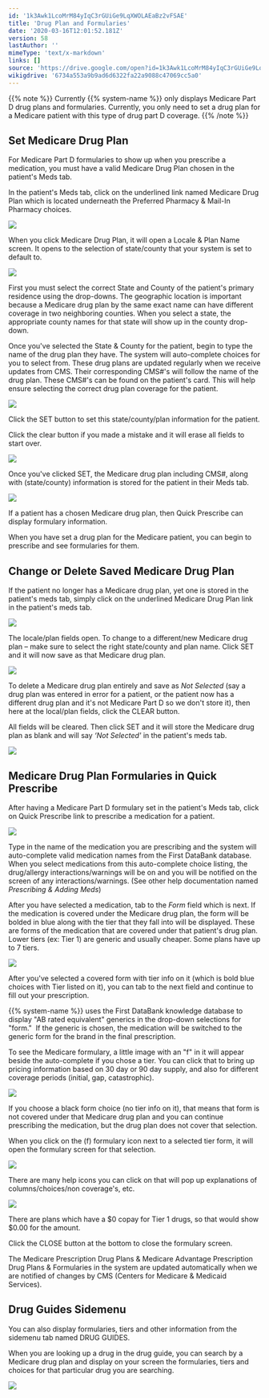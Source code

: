 ```yaml
---
id: '1k3Awk1LcoMrM84yIqC3rGUiGe9LqXWOLAEaBz2vFSAE'
title: 'Drug Plan and Formularies'
date: '2020-03-16T12:01:52.181Z'
version: 58
lastAuthor: ''
mimeType: 'text/x-markdown'
links: []
source: 'https://drive.google.com/open?id=1k3Awk1LcoMrM84yIqC3rGUiGe9LqXWOLAEaBz2vFSAE'
wikigdrive: '6734a553a9b9ad6d6322fa22a9088c47069cc5a0'
---
```

{{% note %}}
Currently {{% system-name %}} only displays Medicare Part D drug plans and formularies. Currently, you only need to set a drug plan for a Medicare patient with this type of drug part D coverage.
{{% /note %}}

## Set Medicare Drug Plan

For Medicare Part D formularies to show up when you prescribe a medication, you must have a valid Medicare Drug Plan chosen in the patient's Meds tab.

In the patient's Meds tab, click on the underlined link named Medicare Drug Plan which is located underneath the Preferred Pharmacy & Mail-In Pharmacy choices.

![](../drug-plan-and-formularies.assets/5e589e0c4ed5c6fbc3255b357e3453e5.png)

When you click Medicare Drug Plan, it will open a Locale & Plan Name screen. It opens to the selection of state/county that your system is set to default to.

![](../drug-plan-and-formularies.assets/f72edfd135199f76fcd9d6a6666a415f.png)

First you must select the correct State and County of the patient's primary residence using the drop-downs. The geographic location is important because a Medicare drug plan by the same exact name can have different coverage in two neighboring counties. When you select a state, the appropriate county names for that state will show up in the county drop-down.

Once you've selected the State & County for the patient, begin to type the name of the drug plan they have. The system will auto-complete choices for you to select from. These drug plans are updated regularly when we receive updates from CMS. Their corresponding CMS#'s will follow the name of the drug plan. These CMS#'s can be found on the patient's card. This will help ensure selecting the correct drug plan coverage for the patient.

![](../drug-plan-and-formularies.assets/f4f762be6a072e1f51be53a9ff3c5338.png)

Click the SET button to set this state/county/plan information for the patient.

Click the clear button if you made a mistake and it will erase all fields to start over.

![](../drug-plan-and-formularies.assets/68974e803d8e13c084c428eced61e5ee.jpg)

Once you've clicked SET, the Medicare drug plan including CMS#, along with (state/county) information is stored for the patient in their Meds tab.

![](../drug-plan-and-formularies.assets/37adefa7b052f9c7afa2eb6be8bd4693.png)

If a patient has a chosen Medicare drug plan, then Quick Prescribe can display formulary information.

When you have set a drug plan for the Medicare patient, you can begin to prescribe and see formularies for them.

## Change or Delete Saved Medicare Drug Plan

If the patient no longer has a Medicare drug plan, yet one is stored in the patient's meds tab, simply click on the underlined Medicare Drug Plan link in the patient's meds tab.

![](../drug-plan-and-formularies.assets/7dd6ab5448f9e604debbfe26d26e58a2.png)

The locale/plan fields open. To change to a different/new Medicare drug plan – make sure to select the right state/county and plan name. Click SET and it will now save as that Medicare drug plan.

![](../drug-plan-and-formularies.assets/36b609b5866015cbb53092d62108a170.png)

To delete a Medicare drug plan entirely and save as *Not Selected* (say a drug plan was entered in error for a patient, or the patient now has a different drug plan and it's not Medicare Part D so we don't store it), then here at the local/plan fields, click the CLEAR button.

All fields will be cleared. Then click SET and it will store the Medicare drug plan as blank and will say *‘Not Selected'* in the patient's meds tab.

![](../drug-plan-and-formularies.assets/19e70a4e3460cdd5e6e0292bd57f7427.png)

## Medicare Drug Plan Formularies in Quick Prescribe

After having a Medicare Part D formulary set in the patient's Meds tab, click on Quick Prescribe link to prescribe a medication for a patient.

![](../drug-plan-and-formularies.assets/cba4d37a934877a4df4465d2e987f743.png)

Type in the name of the medication you are prescribing and the system will auto-complete valid medication names from the First DataBank database. When you select medications from this auto-complete choice listing, the drug/allergy interactions/warnings will be on and you will be notified on the screen of any interactions/warnings. (See other help documentation named *Prescribing & Adding Meds*)

After you have selected a medication, tab to the *Form* field which is next. If the medication is covered under the Medicare drug plan, the form will be bolded in blue along with the tier that they fall into will be displayed. These are forms of the medication that are covered under that patient's drug plan. Lower tiers (ex: Tier 1) are generic and usually cheaper. Some plans have up to 7 tiers.

![](../drug-plan-and-formularies.assets/7c8102c3c35b15e0c27a1d210b5614f2.jpg)

After you've selected a covered form with tier info on it (which is bold blue choices with Tier listed on it), you can tab to the next field and continue to fill out your prescription.

{{% system-name %}} uses the First DataBank knowledge database to display "AB rated equivalent" generics in the drop-down selections for "form."  If the generic is chosen, the medication will be switched to the generic form for the brand in the final prescription.

To see the Medicare formulary, a little image with an "f" in it will appear beside the auto-complete if you chose a tier. You can click that to bring up pricing information based on 30 day or 90 day supply, and also for different coverage periods (initial, gap, catastrophic).

![](../drug-plan-and-formularies.assets/f55bd76dc5a4ca0ca408456ff0a4f238.png)

If you choose a black form choice (no tier info on it), that means that form is not covered under that Medicare drug plan and you can continue prescribing the medication, but the drug plan does not cover that selection.

When you click on the (f) formulary icon next to a selected tier form, it will open the formulary screen for that selection.

![](../drug-plan-and-formularies.assets/4258b169530f17c50d7e586c8109855a.png)

There are many help icons you can click on that will pop up explanations of columns/choices/non coverage's, etc.

![](../drug-plan-and-formularies.assets/6b1241addd8cd207e3bc98ad23dd7e04.png)

There are plans which have a $0 copay for Tier 1 drugs, so that would show $0.00 for the amount.

Click the CLOSE button at the bottom to close the formulary screen.

The Medicare Prescription Drug Plans & Medicare Advantage Prescription Drug Plans & Formularies in the system are updated automatically when we are notified of changes by CMS (Centers for Medicare & Medicaid Services).

## Drug Guides Sidemenu

You can also display formularies, tiers and other information from the sidemenu tab named DRUG GUIDES.

When you are looking up a drug in the drug guide, you can search by a Medicare drug plan and display on your screen the formularies, tiers and choices for that particular drug you are searching.

![](../drug-plan-and-formularies.assets/7f6b468d0d0fbbac6126616d1a407348.png)
